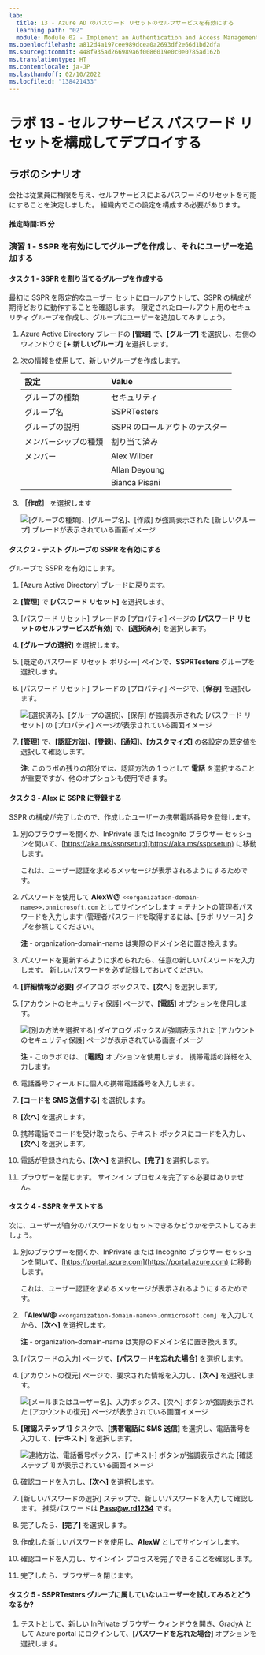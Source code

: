 ```yaml
---
lab:
  title: 13 - Azure AD のパスワード リセットのセルフサービスを有効にする
  learning path: "02"
  module: Module 02 - Implement an Authentication and Access Management Solution
ms.openlocfilehash: a812d4a197cee989dcea0a2693df2e66d1bd2dfa
ms.sourcegitcommit: 448f935ad266989a6f0086019e0c0e0785ad162b
ms.translationtype: HT
ms.contentlocale: ja-JP
ms.lasthandoff: 02/10/2022
ms.locfileid: "138421433"
---
```

# <a name="lab-13---configure-and-deploy-self-service-password-reset"></a>ラボ 13 - セルフサービス パスワード リセットを構成してデプロイする
## <a name="lab-scenario"></a>ラボのシナリオ

会社は従業員に権限を与え、セルフサービスによるパスワードのリセットを可能にすることを決定しました。 組織内でこの設定を構成する必要があります。

#### <a name="estimated-time-15-minutes"></a>推定時間:15 分

### <a name="exercise-1---create-a-group-with-sspr-enabled-and-add-users-to-it"></a>演習 1 - SSPR を有効にしてグループを作成し、それにユーザーを追加する

#### <a name="task-1---create-a-group-to-assign-sspr-to"></a>タスク 1 - SSPR を割り当てるグループを作成する

最初に SSPR を限定的なユーザー セットにロールアウトして、SSPR の構成が期待どおりに動作することを確認します。 限定されたロールアウト用のセキュリティ グループを作成し、グループにユーザーを追加してみましょう。

1. Azure Active Directory ブレードの **[管理]** で、**[グループ]** を選択し、右側のウィンドウで [**+ 新しいグループ]** を選択します。

2. 次の情報を使用して、新しいグループを作成します。

    | **設定**| **Value**|
    | :--- | :--- |
    | グループの種類| セキュリティ|
    | グループ名| SSPRTesters|
    | グループの説明| SSPR のロールアウトのテスター|
    | メンバーシップの種類| 割り当て済み|
    | メンバー| Alex Wilber |
    | |  Allan Deyoung |
    | | Bianca Pisani |
  
    
3. **［作成］** を選択します

    ![[グループの種類]、[グループ名]、[作成] が強調表示された [新しいグループ] ブレードが表示されている画面イメージ](./media/lp2-mod2-create-sspr-security-group.png)

#### <a name="task-2---enable-sspr-for-you-test-group"></a>タスク 2 - テスト グループの SSPR を有効にする

グループで SSPR を有効にします。

1. [Azure Active Directory] ブレードに戻ります。

2. **[管理]** で **[パスワード リセット]** を選択します。

3. [パスワード リセット] ブレードの [プロパティ] ページの **[パスワード リセットのセルフサービスが有効]** で、**[選択済み]** を選択します。

4. **[グループの選択]** を選択します。

5. [既定のパスワード リセット ポリシー] ペインで、**SSPRTesters** グループを選択します。

6. [パスワード リセット] ブレードの [プロパティ] ページで、**[保存]** を選択します。

    ![[選択済み]、[グループの選択]、[保存] が強調表示された [パスワード リセット] の [プロパティ] ページが表示されている画面イメージ](./media/lp2-mod2-enable-password-reset-for-selected-group.png)

7. **[管理]** で、**[認証方法]**、**[登録]**、**[通知]**、**[カスタマイズ]** の各設定の既定値を選択して確認します。

    **注**: このラボの残りの部分では、認証方法の 1 つとして **電話** を選択することが重要ですが、他のオプションも使用できます。

#### <a name="taks-3---register-for-sspr-with-alex"></a>タスク 3 - Alex に SSPR に登録する

SSPR の構成が完了したので、作成したユーザーの携帯電話番号を登録します。

1. 別のブラウザーを開くか、InPrivate または Incognito ブラウザー セッションを開いて、[https://aka.ms/ssprsetup](https://aka.ms/ssprsetup) に移動します。

    これは、ユーザー認証を求めるメッセージが表示されるようにするためです。

2. パスワードを使用して **AlexW@** `<<organization-domain-name>>.onmicrosoft.com` としてサインインします = テナントの管理者パスワードを入力します (管理者パスワードを取得するには、[ラボ リソース] タブを参照してください)。

    **注** - organization-domain-name は実際のドメイン名に置き換えます。

3. パスワードを更新するように求められたら、任意の新しいパスワードを入力します。 新しいパスワードを必ず記録しておいてください。

4. **[詳細情報が必要]** ダイアログ ボックスで、**[次へ]** を選択します。

5. [アカウントのセキュリティ保護] ページで、**[電話]** オプションを使用します。

    ![[別の方法を選択する] ダイアログ ボックスが強調表示された [アカウントのセキュリティ保護] ページが表示されている画面イメージ](./media/lp2-mod2-keep-your-account-secure-page.png)

    **注** - このラボでは、 **[電話]** オプションを使用します。 携帯電話の詳細を入力します。

6. 電話番号フィールドに個人の携帯電話番号を入力します。
7. **[コードを SMS 送信する]** を選択します。
8. **[次へ]** を選択します。

9. 携帯電話でコードを受け取ったら、テキスト ボックスにコードを入力し、**[次へ]** を選択します。

10. 電話が登録されたら、**[次へ]** を選択し、**[完了]** を選択します。

11. ブラウザーを閉じます。 サインイン プロセスを完了する必要はありません。

#### <a name="task-4---test-sspr"></a>タスク 4 - SSPR をテストする

次に、ユーザーが自分のパスワードをリセットできるかどうかをテストしてみましょう。

1. 別のブラウザーを開くか、InPrivate または Incognito ブラウザー セッションを開いて、[https://portal.azure.com](https://portal.azure.com) に移動します。

    これは、ユーザー認証を求めるメッセージが表示されるようにするためです。

2. 「**AlexW@** `<<organization-domain-name>>.onmicrosoft.com`」を入力してから、**[次へ]** を選択します。

    **注** - organization-domain-name は実際のドメイン名に置き換えます。

3. [パスワードの入力] ページで、**[パスワードを忘れた場合]** を選択します。

4. [アカウントの復元] ページで、要求された情報を入力し、**[次へ]** を選択します。

    ![[メールまたはユーザー名]、入力ボックス、[次へ] ボタンが強調表示された [アカウントの復元] ページが表示されている画面イメージ](./media/lp2-mod2-get-back-into-your-account-page.png)

5. **[確認ステップ 1]** タスクで、**[携帯電話に SMS 送信]** を選択し、電話番号を入力して、**[テキスト]** を選択します。

    ![連絡方法、電話番号ボックス、[テキスト] ボタンが強調表示された [確認ステップ 1] が表示されている画面イメージ](./media/lp2-mod2-sspr-verification-step-1.png)

6. 確認コードを入力し、**[次へ]** を選択します。

7. [新しいパスワードの選択] ステップで、新しいパスワードを入力して確認します。  推奨パスワードは **Pass@w.rd1234** です。

8. 完了したら、**[完了]** を選択します。

9. 作成した新しいパスワードを使用し、**AlexW** としてサインインします。

10. 確認コードを入力し、サインイン プロセスを完了できることを確認します。

11. 完了したら、ブラウザーを閉じます。

#### <a name="task-5---what-happens-if-you-try-a-user-not-in-ssprtesters-group"></a>タスク 5 - SSPRTesters グループに属していないユーザーを試してみるとどうなるか?

1. テストとして、新しい InPrivate ブラウザー ウィンドウを開き、GradyA として Azure portal にログインして、**[パスワードを忘れた場合]** オプションを選択します。
